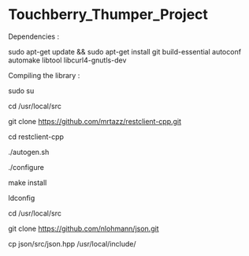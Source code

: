 # Touchberry_Thumper_Project

Dependencies : 

sudo apt-get update && sudo apt-get install git build-essential autoconf automake libtool libcurl4-gnutls-dev


Compiling the library :

sudo su

cd /usr/local/src

git clone https://github.com/mrtazz/restclient-cpp.git

cd restclient-cpp

./autogen.sh

./configure

make install

ldconfig

cd /usr/local/src

git clone https://github.com/nlohmann/json.git

cp json/src/json.hpp /usr/local/include/
